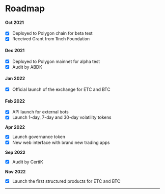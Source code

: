 # Roadmap

#### Oct 2021

* [x] Deployed to Polygon chain for beta test
* [x] Received Grant from 1Inch Foundation

#### Dec 2021

* [x] Deployed to Polygon mainnet for alpha test
* [x] Audit by ABDK

#### Jan 2022

* [x] Official launch of the exchange for ETC and BTC

#### Feb 2022

* [x] API launch for external bots
* [x] Launch 1-day, 7-day and 30-day volatility tokens

**Apr 2022**

* [x] Launch governance token
* [x] New web interface with brand new trading apps

**Sep 2022**

* [x] Audit by CertiK

**Nov 2022**

* [x] Launch the first structured products for ETC and BTC

****

